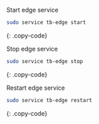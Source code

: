
Start edge service
```bash
sudo service tb-edge start
```
{: .copy-code}

Stop edge service
```bash
sudo service tb-edge stop
```
{: .copy-code}

Restart edge service
```bash
sudo service tb-edge restart
```
{: .copy-code}
